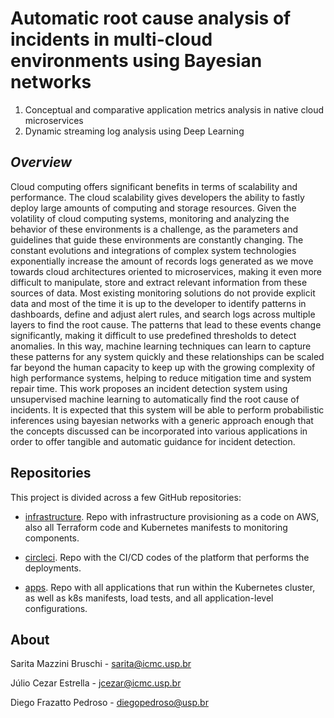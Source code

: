 # Automatic root cause analysis of incidents in multi-cloud environments using Bayesian networks


1. Conceptual and comparative application metrics analysis in native cloud microservices
2. Dynamic streaming log analysis using Deep Learning

***Overview***
-------------------

Cloud computing offers significant benefits in terms of scalability and performance. The cloud scalability gives developers the ability to fastly deploy large amounts of computing and storage resources. Given the volatility of cloud computing systems, monitoring and analyzing the behavior of these environments is a challenge, as the parameters and guidelines that guide these environments are constantly changing. The constant evolutions and integrations of complex system technologies exponentially increase the amount of records logs generated as we move towards cloud architectures oriented to microservices, making it even more difficult to manipulate, store and extract relevant information from these sources of data. Most existing monitoring solutions do not provide explicit data and most of the time it is up to the developer to identify patterns in dashboards, define and adjust alert rules, and search logs across multiple layers to find the root cause. The patterns that lead to these events change significantly, making it difficult to use predefined thresholds to detect anomalies. In this way, machine learning techniques can learn to capture these patterns for any system quickly and these relationships can be scaled far beyond the human capacity to keep up with the growing complexity of high performance systems, helping to reduce mitigation time and system repair time. This work proposes an incident detection system using unsupervised machine learning to automatically find the root cause of incidents. It is expected that this system will be able to perform probabilistic inferences using bayesian networks with a generic approach enough that the concepts discussed can be incorporated into various applications in order to offer tangible and automatic guidance for incident detection.

## Repositories

This project is divided across a few GitHub repositories:

- [infrastructure](https://github.com/diegopedroso/metric-application-microservices/tree/main/infrastructure). Repo with infrastructure provisioning as a code on AWS, also all Terraform code and Kubernetes manifests to monitoring components.

- [circleci](https://github.com/diegopedroso/metric-application-microservices/tree/main/.circleci). Repo with the CI/CD codes of the platform that performs the deployments.

- [apps](https://github.com/diegopedroso/metric-application-microservices/tree/main/apps). Repo with all applications that run within the Kubernetes cluster, as well as k8s manifests, load tests, and all application-level configurations.


About
-------------------
Sarita Mazzini Bruschi - <sarita@icmc.usp.br> <p>
Júlio Cezar Estrella - <jcezar@icmc.usp.br> <p>
Diego Frazatto Pedroso - <diegopedroso@usp.br> <p>

